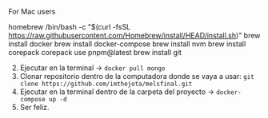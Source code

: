 For Mac users

homebrew
/bin/bash -c "$(curl -fsSL https://raw.githubusercontent.com/Homebrew/install/HEAD/install.sh)"
brew install docker
brew install docker-compose
brew install nvm
brew install corepack
corepack use pnpm@latest
brew install git

2. Ejecutar en la terminal -> `docker pull mongo`
3. Clonar repositorio dentro de la computadora donde se vaya a usar: `git clone https://github.com/imthejota/melsfinal.git`
4. Ejecutar en la terminal dentro de la carpeta del proyecto -> `docker-compose up -d`
5. Ser feliz.